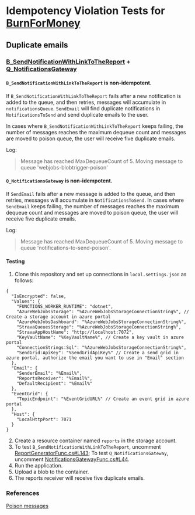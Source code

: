 # Idempotency Violation Tests for [BurnForMoney](https://github.com/makingwaves/BurnForMoney)

## Duplicate emails

### [B_SendNotificationWithLinkToTheReport](https://github.com/makingwaves/BurnForMoney/blob/master/src/BurnForMoney.Functions/Functions/Reports/ReportGeneratorFunc.cs#L131) + [Q_NotificationsGateway](https://github.com/makingwaves/BurnForMoney/blob/2223ee3f5efe340dec5909379e1e7da8bda4078e/src/BurnForMoney.Functions/Functions/Notifications/NotificationsGatewayFunc.cs#L23)

#### `B_SendNotificationWithLinkToTheReport` is non-idempotent.

If `B_SendNotificationWithLinkToTheReport` fails after a new notification is added to the queue, and then retries, messages will accumulate in `notificationsQueue`. `SendEmail` will find duplicate notifications in `NotificationsToSend` and send duplicate emails to the user.

In cases where `B_SendNotificationWithLinkToTheReport` keeps failing, the number of messages reaches the maximum dequeue count and messages are moved to poison queue, the user will receive five duplicate emails.

Log:

> Message has reached MaxDequeueCount of 5. Moving message to queue 'webjobs-blobtrigger-poison'

#### `Q_NotificationsGateway` is non-idempotent.

If `SendEmail` fails after a new message is added to the queue, and then retries, messages will accumulate in `NotificationsToSend`. In cases where `SendEmail` keeps failing, the number of messages reaches the maximum dequeue count and messages are moved to poison queue, the user will receive five duplicate emails.

Log:

>  Message has reached MaxDequeueCount of 5. Moving message to queue 'notifications-to-send-poison'.

#### Testing

1. Clone this repository and set up connections in `local.settings.json` as follows:

```
{
  "IsEncrypted": false,
  "Values": {
    "FUNCTIONS_WORKER_RUNTIME": "dotnet",
    "AzureWebJobsStorage": "%AzureWebJobsStorageConnectionString%", // Create a storage account in azure portal
    "AzureWebJobsDashboard": "%AzureWebJobsStorageConnectionString%",
    "StravaQueuesStorage": "%AzureWebJobsStorageConnectionString%",
    "StravaAppHostName": "http://localhost:7072",
    "KeyVaultName": "%KeyVaultName%", // Create a key vault in azure portal
    "ConnectionStrings:Sql": "%AzureWebJobsStorageConnectionString%",
    "SendGrid:ApiKey": "%SendGridApiKey%" // Create a send grid in azure portal, authorize the email you want to use in "Email" section
  },
  "Email": {
    "SenderEmail": "%Email%",
    "ReportsReceiver": "%Email%",
    "DefaultRecipient": "%Email%"
  },
  "EventGrid": {
    "TopicEndpoint": "%EventGridURL%" // Create an event grid in azure portal
  },
  "Host": {
    "LocalHttpPort": 7071
  }
}
```

2. Create a resource container named `reports` in the storage account. 
3. To test `B_SendNotificationWithLinkToTheReport`, uncomment [ReportGeneratorFunc.cs#L143](https://github.com/hanrongz/BurnForMoney/blob/6fe597803c39df82ebedd1da6917f4ca1f4882a9/src/BurnForMoney.Functions/Functions/Reports/ReportGeneratorFunc.cs#L143); To test `Q_NotificationsGateway`, uncomment [NotificationsGatewayFunc.cs#L44](https://github.com/hanrongz/BurnForMoney/blob/bc22d1bf4dff8f5d4fa6528afdf6d4a498f9be0c/src/BurnForMoney.Functions/Functions/Notifications/NotificationsGatewayFunc.cs#L44).
4. Run the application.
5. Upload a blob to the container.
6. The reports receiver will receive five duplicate emails.

### References

[Poison messages](https://docs.microsoft.com/en-us/azure/azure-functions/functions-bindings-storage-queue-trigger?tabs=in-process%2Cextensionv5&pivots=programming-language-csharp)

